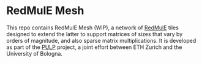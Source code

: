 # RedMulE Mesh

This repo contains RedMulE Mesh (WIP), a network of [RedMulE](https://github.com/pulp-platform/redmule) tiles designed to extend the latter to support matrices of sizes that vary by orders of magnitude, and also sparse matrix multiplications.
It is developed as part of the [PULP](https://pulp-platform.org/) project, a joint effort between ETH Zurich and the University of Bologna.
